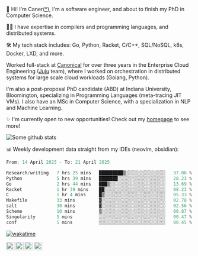 👋 Hi! I'm Caner([*](https://cderici.github.io/docs/audio/name-pronunciation.opus)), I'm a software engineer, and about to finish my PhD in Computer Science.

🧙‍♂️ I have expertise in compilers and programming languages, and distributed systems.

🛠️ My tech stack includes: Go, Python, Racket, C/C++, SQL/NoSQL, k8s, Docker, LXD, and more.

Worked full-stack at [Canonical](https://github.com/canonical) for over three years in the Enterprise Cloud Engineering ([Juju](https://github.com/juju/juju) team), where I worked on orchestration in distributed systems for large scale cloud workloads (Golang, Python).

I'm also a post-proposal PhD candidate (ABD) at Indiana University, Bloomington, specializing in Programming Languages (meta-tracing JIT VMs). I also have an MSc in Computer Science, with a specialization in NLP and Machine Learning.

✨ I'm currently open to new opportunities! Check out my [homepage](https://cderici.github.io/index.html) to see more!

![Some github stats](https://github-readme-stats-git-masterrstaa-rickstaa.vercel.app/api?username=cderici&show_icons=true&theme=radical&hide_border=true&hide=stars,contribs)

📊 Weekly development data straight from my IDEs (neovim, obsidian):

<!--START_SECTION:waka-->

```go
From: 14 April 2025 - To: 21 April 2025

Research/writing   7 hrs 25 mins   █████████▒░░░░░░░░░░░░░░░   37.06 %
Python             5 hrs 39 mins   ███████░░░░░░░░░░░░░░░░░░   28.23 %
Go                 2 hrs 44 mins   ███▒░░░░░░░░░░░░░░░░░░░░░   13.69 %
Racket             1 hr 39 mins    ██░░░░░░░░░░░░░░░░░░░░░░░   08.23 %
C                  1 hr 4 mins     █▒░░░░░░░░░░░░░░░░░░░░░░░   05.33 %
Makefile           33 mins         ▓░░░░░░░░░░░░░░░░░░░░░░░░   02.78 %
salt               30 mins         ▓░░░░░░░░░░░░░░░░░░░░░░░░   02.56 %
Scheme             10 mins         ▒░░░░░░░░░░░░░░░░░░░░░░░░   00.87 %
Singularity        5 mins          ░░░░░░░░░░░░░░░░░░░░░░░░░   00.47 %
conf               5 mins          ░░░░░░░░░░░░░░░░░░░░░░░░░   00.45 %
```

<!--END_SECTION:waka-->

[![wakatime](https://wakatime.com/badge/user/afc0c5fb-feac-4830-8928-4c313fba9d55.svg)](https://wakatime.com/@afc0c5fb-feac-4830-8928-4c313fba9d55)

<a href="https://cderici.github.io/">
  <img align="left" alt="Homepage" width="22px" src="https://github.com/elax46/custom-brand-icons/blob/main/icon-svg/tabbar-home.svg" />
</a>
<a href="https://www.linkedin.com/in/caner-derici-0619b0aa">
  <img align="left" alt="LinkedIN" width="22px" src="https://upload.wikimedia.org/wikipedia/commons/8/81/LinkedIn_icon.svg" />
</a>
<a href="https://www.instagram.com/caner.derici/">
  <img align="left" alt="Instagram" width="22px" src="https://raw.githubusercontent.com/hussainweb/hussainweb/main/icons/instagram.png" />
</a>
<a href="https://twitter.com/canerderici">
  <img align="left" alt="Twitter" width="22px" src="https://upload.wikimedia.org/wikipedia/commons/6/6f/Logo_of_Twitter.svg" />
</a>





<!--
**cderici/cderici** is a ✨ _special_ ✨ repository because its `README.md` (this file) appears on your GitHub profile.

Here are some ideas to get you started:

- 🔭 I’m currently working on ...
- 🌱 I’m currently learning ...
- 👯 I’m looking to collaborate on ...
- 🤔 I’m looking for help with ...
- 💬 Ask me about ...
- 📫 How to reach me: ...
- 😄 Pronouns: ...
- ⚡ Fun fact: ...
-->
